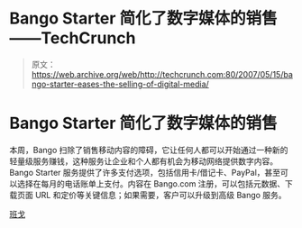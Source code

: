 # Bango Starter 简化了数字媒体的销售——TechCrunch

> 原文：<https://web.archive.org/web/http://techcrunch.com:80/2007/05/15/bango-starter-eases-the-selling-of-digital-media/>

# Bango Starter 简化了数字媒体的销售

本周，Bango 扫除了销售移动内容的障碍，它让任何人都可以开始通过一种新的轻量级服务赚钱，这种服务让企业和个人都有机会为移动网络提供数字内容。Bango Starter 服务提供了许多支付选项，包括信用卡/借记卡、PayPal，甚至可以选择在每月的电话账单上支付。内容在 Bango.com 注册，可以包括元数据、下载页面 URL 和定价等关键信息；如果需要，客户可以升级到高级 Bango 服务。

[班戈](https://web.archive.org/web/20210127053552/http://www.bango.com/)